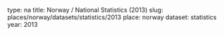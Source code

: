 type: na
title: Norway / National Statistics (2013)
slug: places/norway/datasets/statistics/2013
place: norway
dataset: statistics
year: 2013
